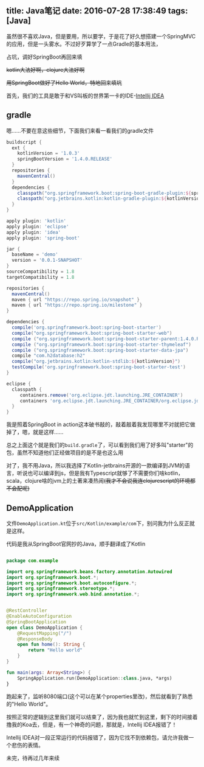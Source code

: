 title: Java笔记
date: 2016-07-28 17:38:49
tags: [Java]
---

虽然很不喜欢Java，但是要用，所以要学，于是花了好久想搭建一个SpringMVC的应用，但是一头雾水。不过好歹算学了一点Gradle的基本用法，

<!--more-->
占坑，调好SpringBoot再回来填

~~kotlin大法好啊，clojure大法好啊~~


~~用SpringBoot做好了Hello World，特地回来填坑~~

首先，我们的工具是敢于和VS叫板的世界第一卡的IDE-[Intellij IDEA]("")

## gradle

嗯……不要在意这些细节，下面我们来看一看我们的gradle文件

```gradle
buildscript {
  ext {
    kotlinVersion = '1.0.3'
    springBootVersion = '1.4.0.RELEASE'
  }
  repositories {
    mavenCentral()
  }
  dependencies {
    classpath("org.springframework.boot:spring-boot-gradle-plugin:${springBootVersion}")
    classpath("org.jetbrains.kotlin:kotlin-gradle-plugin:${kotlinVersion}")
  }
}

apply plugin: 'kotlin'
apply plugin: 'eclipse'
apply plugin: 'idea'
apply plugin: 'spring-boot'

jar {
  baseName = 'demo'
  version = '0.0.1-SNAPSHOT'
}
sourceCompatibility = 1.8
targetCompatibility = 1.8

repositories {
  mavenCentral()
  maven { url "https://repo.spring.io/snapshot" }
  maven { url "https://repo.spring.io/milestone" }
}

dependencies {
  compile('org.springframework.boot:spring-boot-starter')
  compile("org.springframework.boot:spring-boot-starter-web")
  compile ("org.springframework.boot:spring-boot-starter-parent:1.4.0.RELEASE")
  compile ("org.springframework.boot:spring-boot-starter-thymeleaf")
  compile ("org.springframework.boot:spring-boot-starter-data-jpa")
  compile "com.h2database:h2"
  compile("org.jetbrains.kotlin:kotlin-stdlib:${kotlinVersion}")
  testCompile('org.springframework.boot:spring-boot-starter-test')
}

eclipse {
  classpath {
     containers.remove('org.eclipse.jdt.launching.JRE_CONTAINER')
     containers 'org.eclipse.jdt.launching.JRE_CONTAINER/org.eclipse.jdt.internal.debug.ui.launcher.StandardVMType/JavaSE-1.8'
  }
}
```
我是照着SpringBoot in action这本破书敲的，敲着敲着我发现哪里不对就把它做掉了，嗯，就是这样……

总之上面这个就是我们的`build.gradle`了，可以看到我们用了好多叫"starter"的包，虽然不知道他们正经做项目的是不是也这么用

对了，我不用Java，所以我选择了Kotlin-jetbrains开源的一款编译到JVM的语言，听说也可以编译到js，但是我有Typescript就够了不需要你们啥kotlin，scala，clojure啥的jvm上的土著来凑热闹~~(我才不会说我连clojurescript的环境都不会配呢)~~

## DemoApplication

文件`DemoApplication.kt`位于`src/Kotlin/example/com`下，别问我为什么反正就是这样。

代码是我从SpringBoot官网抄的Java，顺手翻译成了Kotlin

```kotlin

package com.example

import org.springframework.beans.factory.annotation.Autowired
import org.springframework.boot.*;
import org.springframework.boot.autoconfigure.*;
import org.springframework.stereotype.*;
import org.springframework.web.bind.annotation.*;


@RestController
@EnableAutoConfiguration
@SpringBootApplication
open class DemoApplication {
    @RequestMapping("/")
    @ResponseBody
    open fun home(): String {
        return "Hello world"
    }
}

fun main(args: Array<String>) {
    SpringApplication.run(DemoApplication::class.java, *args)
}

```

跑起来了，监听8080端口(这个可以在某个properties里改)，然后就看到了熟悉的"Hello World"。

按照正常的逻辑到这里我们就可以结束了，因为我也就忙到这里，剩下的时间接着撸我的Koa去，但是，有一个神奇的问题，那就是，Intellij IDEA报错了！

Intellij IDEA对一段正常运行的代码报错了，因为它找不到依赖包，请允许我做一个悲伤的表情。

未完，待再过几年来续